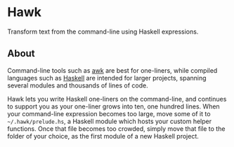 # Hawk

Transform text from the command-line using Haskell expressions.

## About

Command-line tools such as [awk](http://en.wikipedia.org/wiki/AWK) are best for one-liners, while compiled languages such as [Haskell](http://www.haskell.org) are intended for larger projects, spanning several modules and thousands of lines of code.

Hawk lets you write Haskell one-liners on the command-line, and continues to support you as your one-liner grows into ten, one hundred lines. When your command-line expression becomes too large, move some of it to `~/.hawk/prelude.hs`, a Haskell module which hosts your custom helper functions. Once that file becomes too crowded, simply move that file to the folder of your choice, as the first module of a new Haskell project.
